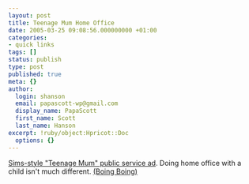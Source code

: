```yaml
---
layout: post
title: Teenage Mum Home Office
date: 2005-03-25 09:08:56.000000000 +01:00
categories:
- quick links
tags: []
status: publish
type: post
published: true
meta: {}
author:
  login: shanson
  email: papascott-wp@gmail.com
  display_name: PapaScott
  first_name: Scott
  last_name: Hanson
excerpt: !ruby/object:Hpricot::Doc
  options: {}
---
```

<p><a href="http://www.boardsmag.com/screeningroom/animation/1146/" title="'boards - Screening Room">Sims-style "Teenage Mum" public service ad</a>. Doing home office with a child isn't much different. <a href="http://www.boingboing.net/2005/03/23/simsstyle_antiteenpr.html">(Boing Boing)</a></p>

